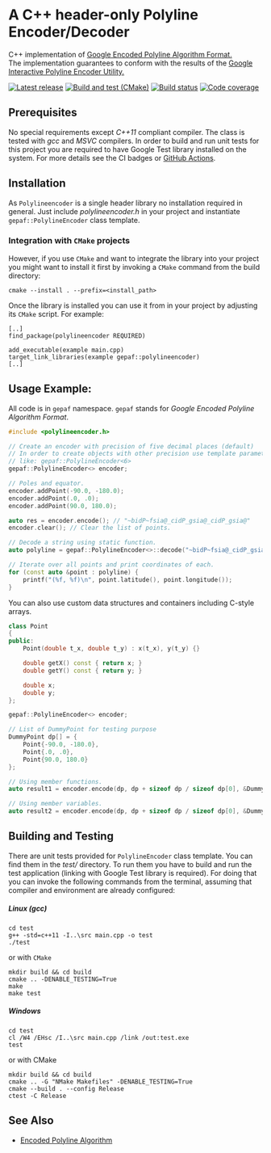 # A C++ header-only Polyline Encoder/Decoder
C++ implementation of [Google Encoded Polyline Algorithm Format.](https://developers.google.com/maps/documentation/utilities/polylinealgorithm)<br>
The implementation guarantees to conform with the results of the [Google Interactive Polyline Encoder Utility.](https://developers.google.com/maps/documentation/utilities/polylineutility)

[![Latest release](https://img.shields.io/github/v/release/vahancho/polylineencoder?include_prereleases)](https://github.com/vahancho/polylineencoder/releases)
[![Build and test (CMake)](https://github.com/vahancho/polylineencoder/actions/workflows/cmake.yml/badge.svg)](https://github.com/vahancho/polylineencoder/actions/workflows/cmake.yml)
[![Build status](https://ci.appveyor.com/api/projects/status/6tg1kkp5fgk3x2fd?svg=true)](https://ci.appveyor.com/project/vahancho/polylineencoder)
[![Code coverage](https://codecov.io/gh/vahancho/polylineencoder/branch/master/graph/badge.svg)](https://codecov.io/gh/vahancho/polylineencoder)

## Prerequisites

No special requirements except *C++11* compliant compiler. The class is tested with
*gcc* and *MSVC* compilers. In order to build and run unit tests
for this project you are required to have Google Test library installed on the system.
For more details see the CI badges or [GitHub Actions](https://github.com/vahancho/polylineencoder/actions).

## Installation

As `Polylineencoder` is a single header library no installation required in general. Just include
*polylineencoder.h* in your project and instantiate `gepaf::PolylineEncoder` class template.

### Integration with `CMake` projects

However, if you use `CMake` and want to integrate the library into your project
you might want to install it first by invoking a `CMake` command from the build directory:

```
cmake --install . --prefix=<install_path>
```

Once the library is installed you can use it from in your project by adjusting its
`CMake` script. For example:

```
[..]
find_package(polylineencoder REQUIRED)

add_executable(example main.cpp)
target_link_libraries(example gepaf::polylineencoder)
[..]
```

## Usage Example:

All code is in `gepaf` namespace. `gepaf` stands for *Google Encoded Polyline Algorithm Format*.

```cpp
#include <polylineencoder.h>

// Create an encoder with precision of five decimal places (default)
// In order to create objects with other precision use template parameter
// like: gepaf::PolylineEncoder<6>
gepaf::PolylineEncoder<> encoder;

// Poles and equator.
encoder.addPoint(-90.0, -180.0);
encoder.addPoint(.0, .0);
encoder.addPoint(90.0, 180.0);

auto res = encoder.encode(); // "~bidP~fsia@_cidP_gsia@_cidP_gsia@"
encoder.clear(); // Clear the list of points.

// Decode a string using static function.
auto polyline = gepaf::PolylineEncoder<>::decode("~bidP~fsia@_cidP_gsia@_cidP_gsia@");

// Iterate over all points and print coordinates of each.
for (const auto &point : polyline) {
    printf("(%f, %f)\n", point.latitude(), point.longitude());
}
```

You can also use custom data structures and containers including C-style arrays.

```cpp
class Point
{
public:
    Point(double t_x, double t_y) : x(t_x), y(t_y) {}

    double getX() const { return x; }
    double getY() const { return y; }

    double x;
    double y;
};

gepaf::PolylineEncoder<> encoder;

// List of DummyPoint for testing purpose
DummyPoint dp[] = {
    Point{-90.0, -180.0},
    Point{.0, .0},
    Point{90.0, 180.0}
};

// Using member functions.
auto result1 = encoder.encode(dp, dp + sizeof dp / sizeof dp[0], &DummyPoint::getX, &DummyPoint::getY);

// Using member variables.
auto result2 = encoder.encode(dp, dp + sizeof dp / sizeof dp[0], &DummyPoint::x, &DummyPoint::y);
```

## Building and Testing

There are unit tests provided for `PolylineEncoder` class template. You can find them in the *test/* directory.
To run them you have to build and run the test application (linking with Google
Test library is required). For doing that you can invoke the following commands
from the terminal, assuming that compiler and environment are already configured:

##### Linux (gcc)
```
cd test
g++ -std=c++11 -I..\src main.cpp -o test
./test
```

or with `CMake`

```
mkdir build && cd build
cmake .. -DENABLE_TESTING=True
make
make test
```

##### Windows
```
cd test
cl /W4 /EHsc /I..\src main.cpp /link /out:test.exe
test
```

or with CMake

```
mkdir build && cd build
cmake .. -G "NMake Makefiles" -DENABLE_TESTING=True
cmake --build . --config Release
ctest -C Release
```

## See Also

* [Encoded Polyline Algorithm](https://developers.google.com/maps/documentation/utilities/polylinealgorithm)
